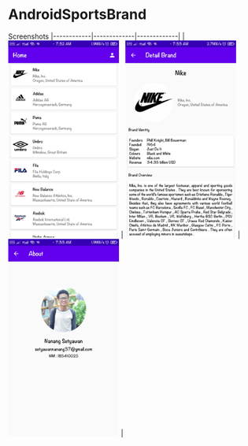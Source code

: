 # AndroidSportsBrand
Screenshots
|------------|-------------|-------------|
| <img height="400" src="https://github.com/NangStywn/AndroidSportsBrand/blob/master/1603845296640.jpg?raw=true"/> | <img height="400" src="https://github.com/NangStywn/AndroidSportsBrand/blob/master/1603845296628.jpg?raw=true"/> | <img height="400" src="https://github.com/NangStywn/AndroidSportsBrand/blob/master/1603845296616.jpg?raw=true"/> |
